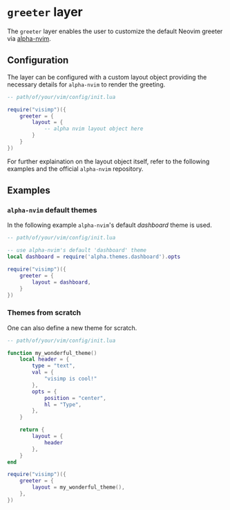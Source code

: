 # `greeter` layer

The `greeter` layer enables the user to customize the default Neovim greeter via 
[alpha-nvim](https://github.com/goolord/alpha-nvim).

## Configuration
The layer can be configured with a custom layout object providing the necessary
details for `alpha-nvim` to render the greeting. 

```lua
-- path/of/your/vim/config/init.lua

require("visimp")({
    greeter = {
        layout = {
            -- alpha nvim layout object here
        }
    }
})
```

For further explaination on the layout object itself, refer to the following 
examples and the official `alpha-nvim` repository.

## Examples

### `alpha-nvim` default themes
In the following example `alpha-nvim`'s default _dashboard_ theme is used.

```lua
-- path/of/your/vim/config/init.lua

-- use alpha-nvim's default 'dashboard' theme
local dashboard = require('alpha.themes.dashboard').opts

require("visimp")({
    greeter = {
        layout = dashboard,
    }
})
```

### Themes from scratch
One can also define a new theme for scratch.
```lua
-- path/of/your/vim/config/init.lua

function my_wonderful_theme()
    local header = {
        type = "text",
        val = {
            "visimp is cool!"
        },
        opts = {
            position = "center",
            hl = "Type",
        },
    }

    return {
        layout = {
            header
        },
    }
end

require("visimp")({
    greeter = {
        layout = my_wonderful_theme(),
    },
})
```
